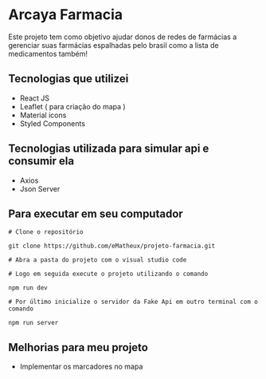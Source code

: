 # Arcaya Farmacia
Este projeto tem como objetivo ajudar donos de redes de farmácias a gerenciar suas farmácias espalhadas pelo brasil como a lista de medicamentos também!

## Tecnologias que utilizei

- React JS
- Leaflet ( para criação do mapa )
- Material icons
- Styled Components

## Tecnologias utilizada para simular api e consumir ela

- Axios
- Json Server

## Para executar em seu computador 

```
# Clone o repositório

git clone https://github.com/eMatheux/projeto-farmacia.git

# Abra a pasta do projeto com o visual studio code

# Logo em seguida execute o projeto utilizando o comando

npm run dev

# Por último inicialize o servidor da Fake Api em outro terminal com o comando

npm run server
```

## Melhorias para meu projeto

- Implementar os marcadores no mapa


